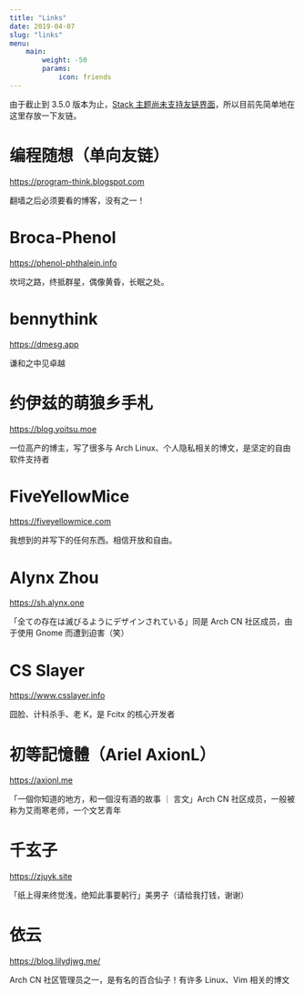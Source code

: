 ```yaml
---
title: "Links"
date: 2019-04-07
slug: "links"
menu:
    main:
        weight: -50
        params: 
            icon: friends
---
```


由于截止到 3.5.0 版本为止，[Stack 主题尚未支持友链界面](https://github.com/CaiJimmy/hugo-theme-stack/pull/375)，所以目前先简单地在这里存放一下友链。

# 编程随想（单向友链）
https://program-think.blogspot.com

翻墙之后必须要看的博客，没有之一！
    
# Broca-Phenol
https://phenol-phthalein.info

坎坷之路，终抵群星，偶像黄昏，长眠之处。
    
# bennythink
https://dmesg.app

谦和之中见卓越

# 约伊兹的萌狼乡手札
https://blog.yoitsu.moe

一位高产的博主，写了很多与 Arch Linux、个人隐私相关的博文，是坚定的自由软件支持者

# FiveYellowMice
https://fiveyellowmice.com

我想到的并写下的任何东西。相信开放和自由。

# Alynx Zhou
https://sh.alynx.one

「全ての存在は滅びるようにデザインされている」同是 Arch CN 社区成员，由于使用 Gnome 而遭到迫害（笑）

# CS Slayer
https://www.csslayer.info

囧脸、计科杀手、老 K，是 Fcitx 的核心开发者

# 初等記憶體（Ariel AxionL）
https://axionl.me

「一個你知道的地方，和一個沒有酒的故事 ｜ 言文」Arch CN 社区成员，一般被称为艾雨寒老师，一个文艺青年

# 千玄子
https://zjuyk.site

「纸上得来终觉浅，绝知此事要躬行」美男子（请给我打钱，谢谢）

# 依云
https://blog.lilydjwg.me/

Arch CN 社区管理员之一，是有名的百合仙子！有许多 Linux、Vim 相关的博文
